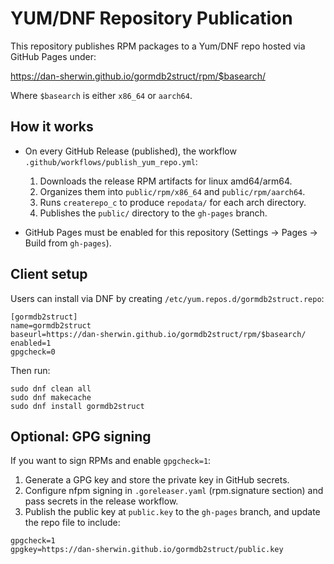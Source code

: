 # YUM/DNF Repository Publication

This repository publishes RPM packages to a Yum/DNF repo hosted via GitHub Pages under:

  https://dan-sherwin.github.io/gormdb2struct/rpm/$basearch/

Where `$basearch` is either `x86_64` or `aarch64`.

## How it works

- On every GitHub Release (published), the workflow `.github/workflows/publish_yum_repo.yml`:
  1. Downloads the release RPM artifacts for linux amd64/arm64.
  2. Organizes them into `public/rpm/x86_64` and `public/rpm/aarch64`.
  3. Runs `createrepo_c` to produce `repodata/` for each arch directory.
  4. Publishes the `public/` directory to the `gh-pages` branch.

- GitHub Pages must be enabled for this repository (Settings → Pages → Build from `gh-pages`).

## Client setup

Users can install via DNF by creating `/etc/yum.repos.d/gormdb2struct.repo`:

```
[gormdb2struct]
name=gormdb2struct
baseurl=https://dan-sherwin.github.io/gormdb2struct/rpm/$basearch/
enabled=1
gpgcheck=0
```

Then run:

```
sudo dnf clean all
sudo dnf makecache
sudo dnf install gormdb2struct
```

## Optional: GPG signing

If you want to sign RPMs and enable `gpgcheck=1`:
1. Generate a GPG key and store the private key in GitHub secrets.
2. Configure nfpm signing in `.goreleaser.yaml` (rpm.signature section) and pass secrets in the release workflow.
3. Publish the public key at `public.key` to the `gh-pages` branch, and update the repo file to include:

```
gpgcheck=1
gpgkey=https://dan-sherwin.github.io/gormdb2struct/public.key
```
